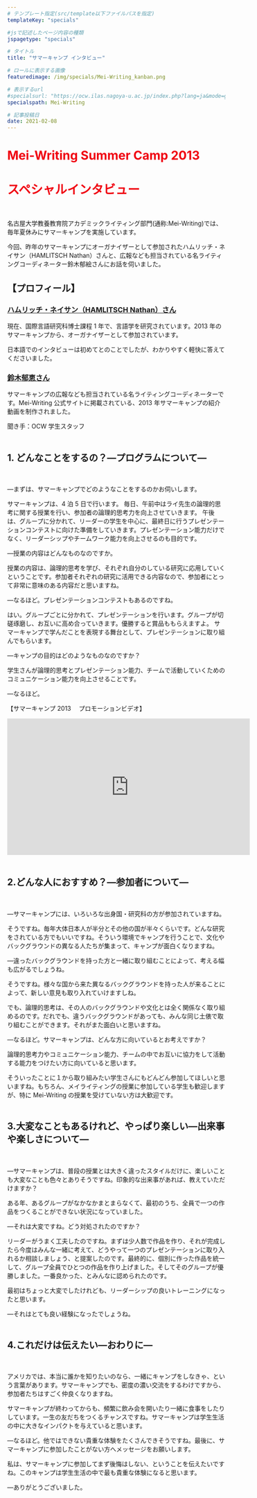 ```yaml
---
# テンプレート指定(src/template以下ファイルパスを指定)
templateKey: "specials"

#jsで記述したページ内容の種類
jspagetype: "specials"

# タイトル
title: "サマーキャンプ インタビュー"

# ロールに表示する画像
featuredimage: /img/specials/Mei-Writing_kanban.png

# 表示するurl
#specialsurl: "https://ocw.ilas.nagoya-u.ac.jp/index.php?lang=ja&mode=g&page_type=summercamp"
specialspath: Mei-Writing

# 記事投稿日
date: 2021-02-08
---
```


# <span style="color: #F00010; ">Mei-Writing Summer Camp 2013</span>

# <span style="color: #F00010; ">スペシャルインタビュー</span>

<br>

名古屋大学教養教育院アカデミックライティング部門(通称:Mei-Writing)では、毎年夏休みにサマーキャンプを実施しています。
<br>

今回、昨年のサマーキャンプにオーガナイザーとして参加されたハムリッチ・ネイサン（HAMLITSCH Nathan）さんと、広報なども担当されている名ライティングコーディネーター鈴木郁絵さんにお話を伺いました。
<br>

## **【プロフィール】**

### **<u>ハムリッチ・ネイサン（HAMLITSCH Nathan）さん</u>**

現在、国際言語研究科博士課程 1 年で、言語学を研究されています。2013 年のサマーキャンプから、オーガナイザーとして参加されています。<br>

日本語でのインタビューは初めてとのことでしたが、わかりやすく軽快に答えてくださいました。
<br>

### **<u>鈴木郁恵さん</u>**

サマーキャンプの広報なども担当されている名ライティングコーディネーターです。Mei-Writing 公式サイトに掲載されている、2013 年サマーキャンプの紹介動画を制作されました。
<br>

聞き手：OCW 学生スタッフ
<br>
<br>

## **1. どんなことをするの？—プログラムについて—**

<br>

―まずは、サマーキャンプでどのようなことをするのかお伺いします。
<br>

サマーキャンプは、4 泊 5 日で行います。
毎日、午前中はライ先生の論理的思考に関する授業を行い、参加者の論理的思考力を向上させていきます。
午後は、グループに分かれて、リーダーの学生を中心に、最終日に行うプレゼンテーションコンテストに向けた準備をしていきます。プレゼンテーション能力だけでなく、リーダーシップやチームワーク能力を向上させるのも目的です。
<br>

―授業の内容はどんなものなのですか。
<br>

授業の内容は、論理的思考を学び、それぞれ自分のしている研究に応用していくということです。参加者それぞれの研究に活用できる内容なので、参加者にとって非常に意味のある内容だと思いますね。
<br>

―なるほど。プレゼンテーションコンテストもあるのですね。
<br>

はい。グループごとに分かれて、プレゼンテーションを行います。グループが切磋琢磨し、お互いに高め合っていきます。優勝すると賞品ももらえますよ。 サマーキャンプで学んだことを表現する舞台として、プレゼンテーションに取り組んでもらいます。
<br>

―キャンプの目的はどのようなものなのですか？
<br>

学生さんが論理的思考とプレゼンテーション能力、チームで活動していくためのコミュニケーション能力を向上させることです。
<br>

―なるほど。
<br>

【サマーキャンプ 2013 　プロモーションビデオ】

<iframe width="560" height="315" src="https://www.youtube.com/embed/Qe3UKQWtz9A" title="YouTube video player" frameborder="0" allow="accelerometer; autoplay; clipboard-write; encrypted-media; gyroscope; picture-in-picture" allowfullscreen></iframe>
<br>
<br>

## 2.どんな人におすすめ？—参加者について—

<br>

―サマーキャンプには、いろいろな出身国・研究科の方が参加されていますね。
<br>

そうですね。毎年大体日本人が半分とその他の国が半々くらいです。どんな研究をされている方でもいいですね。そういう環境でキャンプを行うことで、文化やバックグラウンドの異なる人たちが集まって、キャンプが面白くなりますね。
<br>

―違ったバックグラウンドを持った方と一緒に取り組むことによって、考える幅も広がるでしょうね。
<br>

そうですね。様々な国から来た異なるバックグラウンドを持った人が来ることによって、新しい意見も取り入れていけますしね。
<br>

でも、論理的思考は、その人のバックグラウンドや文化とは全く関係なく取り組めるのです。だれでも、違うバックグラウンドがあっても、みんな同じ土俵で取り組むことができます。それがまた面白いと思いますね。
<br>

―なるほど。サマーキャンプは、どんな方に向いているとお考えですか？
<br>

論理的思考力やコミュニケーション能力、チームの中でお互いに協力をして活動する能力をつけたい方に向いていると思います。
<br>

そういったことに１から取り組みたい学生さんにもどんどん参加してほしいと思いますね。もちろん、メイライティングの授業に参加している学生も歓迎しますが、特に Mei-Writing の授業を受けていない方は大歓迎です。
<br>
<br>

## 3.大変なこともあるけれど、やっぱり楽しい—出来事や楽しさについて—

<br>

―サマーキャンプは、普段の授業とは大きく違ったスタイルだけに、楽しいことも大変なことも色々とありそうですね。印象的な出来事があれば、教えていただけますか？
<br>

ある年、あるグループがなかなかまとまらなくて、最初のうち、全員で一つの作品をつくることができない状況になっていました。
<br>

―それは大変ですね。どう対処されたのですか？
<br>

リーダーがうまく工夫したのですね。まずは少人数で作品を作り、それが完成したら今度はみんな一緒に考えて、どうやって一つのプレゼンテーションに取り入れるか相談しましょう、と提案したのです。最終的に、個別に作った作品を統一して、グループ全員でひとつの作品を作り上げました。そしてそのグループが優勝しました。一番良かった、とみんなに認められたのです。
<br>

最初はちょっと大変でしたけれども、リーダーシップの良いトレーニングになったと思います。
<br>

―それはとても良い経験になったでしょうね。
<br>
<br>

## 4.これだけは伝えたい—おわりに—

<br>

アメリカでは、本当に誰かを知りたいのなら、一緒にキャンプをしなきゃ、という言葉があります。サマーキャンプでも、密度の濃い交流をするわけですから、参加者たちはすごく仲良くなりますね。
<br>

サマーキャンプが終わってからも、頻繁に飲み会を開いたり一緒に食事をしたりしています。一生の友だちをつくるチャンスですね。サマーキャンプは学生生活の中に大きなインパクトを与えていると思います。
<br>

―なるほど。他ではできない貴重な体験をたくさんできそうですね。最後に、サマーキャンプに参加したことがない方へメッセージをお願いします。
<br>

私は、サマーキャンプに参加してまず後悔はしない、ということを伝えたいですね。このキャンプは学生生活の中で最も貴重な体験になると思います。
<br>

―ありがとうございました。
<br>
